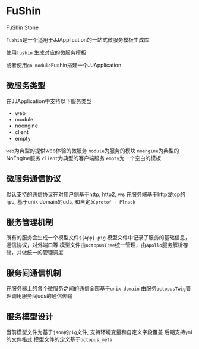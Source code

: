 # FuShin
FuShin Stone

`Fushin`是一个适用于JJApplication的一站式微服务模板生成库

使用`fushin` 生成对应的微服务模板

或者使用`go module`Fushin搭建一个JJApplication

## 微服务类型
在JJApplication中支持以下服务类型
- web
- module
- noengine
- client
- empty

`web`为典型的提供web体验的微服务
`module`为服务的模块
`noengine`为典型的NoEngine服务
`client`为典型的客户端服务
`empty`为一个空白的模板

## 微服务通信协议
默认支持的通信协议在对用户侧基于http, http2, ws
在服务端基于http或tcp的rpc, 基于unix domain的uds, 和自定义`protof - Plnack`

## 服务管理机制
所有的服务会生成一个模型文件`${App}.pig`
模型文件中记录了服务的基础信息，通信协议，对外端口等
模型文件由`octopusTree`统一管理，由`Apollo`服务解析存储，并做统一的管理调度

## 服务间通信机制
在服务器上的各个微服务之间的通信全部基于`unix domain`
由服务`octopusTwig`管理调用服务间uds的通信传输

## 服务模型设计
当前模型文件为基于`json`的`pig`文件, 支持环境变量和自定义字段覆盖
后期支持`yml`的文件格式
模型文件的定义基于`octopus_meta`